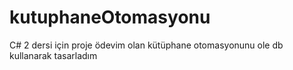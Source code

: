 # kutuphaneOtomasyonu
C# 2 dersi için proje ödevim olan kütüphane otomasyonunu ole db kullanarak tasarladım
